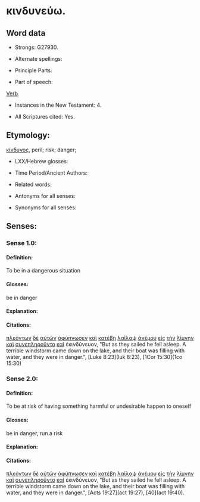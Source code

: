 # κινδυνεύω.

<!-- Status: S2=Needs2ndReview -->
<!-- Lexica used for edits: BDAG, FFM, LN, BN, A-S -->

## Word data

* Strongs: G27930.


* Alternate spellings:

* Principle Parts: 

* Part of speech: 

[Verb](http://ugg.readthedocs.io/en/latest/verb.html).

* Instances in the New Testament: 4.

* All Scriptures cited: Yes.

## Etymology: 

[κίνδυνος](../G27940/01.md), peril; risk; danger;

* LXX/Hebrew glosses: 

* Time Period/Ancient Authors: 

* Related words: 

* Antonyms for all senses:

* Synonyms for all senses: 

## Senses:

### Sense 1.0:

#### Definition: 

To be in a dangerous situation

#### Glosses:

be in danger

#### Explanation:

#### Citations:

[πλεόντων](../G41260/01.md) [δὲ](../G11610/01.md) [αὐτῶν](../G08460/01.md) [ἀφύπνωσεν](../G08790/01.md) [καὶ](../G25320/01.md) [κατέβη](../G25970/01.md) [λαῖλαψ](../G29780/01.md) [ἀνέμου](../G04170/01.md) [εἰς](../G15190/01.md) [τὴν](../G35880/01.md) [λίμνην](../G30410/01.md) [καὶ](../G25320/01.md) [συνεπληροῦντο](../G48450/01.md) [καὶ](../G25320/01.md) ἐκινδύνευον, 
"But as they sailed he fell asleep. A terrible windstorm came down on the lake, and their boat was filling with water, and they were in danger.", 
[Luke 8:23](luk 8:23),  [1Cor 15:30](1co 15:30) 

### Sense 2.0:

#### Definition: 

To be at risk of having something harmful or undesirable happen to oneself

#### Glosses:

be in danger, run a risk

#### Explanation:

#### Citations:

[πλεόντων](../G41260/01.md) [δὲ](../G11610/01.md) [αὐτῶν](../G08460/01.md) [ἀφύπνωσεν](../G08790/01.md) [καὶ](../G25320/01.md) [κατέβη](../G25970/01.md) [λαῖλαψ](../G29780/01.md) [ἀνέμου](../G04170/01.md) [εἰς](../G15190/01.md) [τὴν](../G35880/01.md) [λίμνην](../G30410/01.md) [καὶ](../G25320/01.md) [συνεπληροῦντο](../G48450/01.md) [καὶ](../G25320/01.md) ἐκινδύνευον, 
"But as they sailed he fell asleep. A terrible windstorm came down on the lake, and their boat was filling with water, and they were in danger.", 
[Acts 19:27](act 19:27),  [40](act 19:40). 
